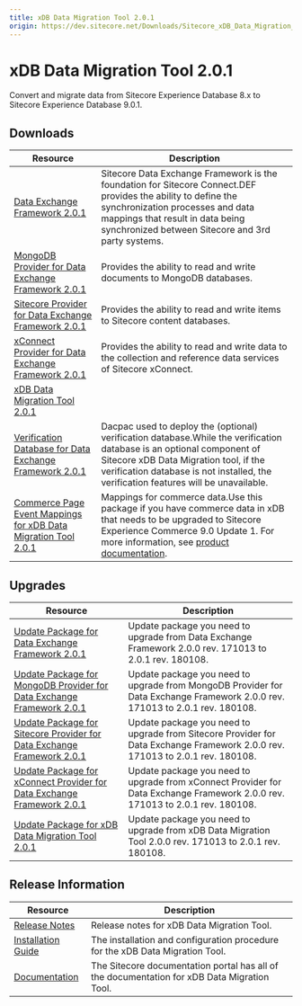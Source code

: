 ```yaml
---
title: xDB Data Migration Tool 2.0.1
origin: https://dev.sitecore.net/Downloads/Sitecore_xDB_Data_Migration_Tool/2x/xDB_Data_Migration_Tool_201.aspx
---
```


# xDB Data Migration Tool 2.0.1

Convert and migrate data from Sitecore Experience Database 8.x to Sitecore Experience Database 9.0.1.

## Downloads

 | Resource | Description |
 | --- | --- |
 | [Data Exchange Framework 2.0.1](https://sitecoredev.azureedge.net/~/media/F9D865992BDB4DC1955B3E2EB23C994B.ashx?date=20180109T203756) | Sitecore Data Exchange Framework is the foundation for Sitecore Connect.DEF provides the ability to define the synchronization processes and data mappings that result in data being synchronized between Sitecore and 3rd party systems. |
 | [MongoDB Provider for Data Exchange Framework 2.0.1](https://sitecoredev.azureedge.net/~/media/67500EC77D154A0A83369726C13ECAB8.ashx?date=20180109T203808) | Provides the ability to read and write documents to MongoDB databases. |
 | [Sitecore Provider for Data Exchange Framework 2.0.1](https://sitecoredev.azureedge.net/~/media/18ABEF709AC544F7AD6020678A84E992.ashx?date=20180109T203822) | Provides the ability to read and write items to Sitecore content databases. |
 | [xConnect Provider for Data Exchange Framework 2.0.1](https://sitecoredev.azureedge.net/~/media/4CC5B866658E443CA9E3F627FEB71967.ashx?date=20180109T203837) | Provides the ability to read and write data to the collection and reference data services of Sitecore xConnect. |
 | [xDB Data Migration Tool 2.0.1](https://sitecoredev.azureedge.net/~/media/38C6E100648743A0A3D3B29D1D452D19.ashx?date=20180109T203851) |  |
 | [Verification Database for Data Exchange Framework 2.0.1](https://sitecoredev.azureedge.net/~/media/4A06B705A41D4883A5AB1CA050B760CD.ashx?date=20180109T204044) | Dacpac used to deploy the (optional) verification database.While the verification database is an optional component of Sitecore xDB Data Migration tool, if the verification database is not installed, the verification features will be unavailable. |
 | [Commerce Page Event Mappings for xDB Data Migration Tool 2.0.1](https://sitecoredev.azureedge.net/~/media/8C46C455009E413E928DDBE0397EBA35.ashx?date=20180315T141443) | Mappings for commerce data.Use this package if you have commerce data in xDB that needs to be upgraded to Sitecore Experience Commerce 9.0 Update 1. For more information, see [product documentation](http://integrationsdn.sitecore.net/xDBDataMigrationTool/v2.0.1/commerce-mappings/index.html). |

## Upgrades

 | Resource | Description |
 | --- | --- |
 | [Update Package for Data Exchange Framework 2.0.1](https://sitecoredev.azureedge.net/~/media/78D670D360D84D27AA14F6314F4096E7.ashx?date=20180109T203906) | Update package you need to upgrade from Data Exchange Framework 2.0.0 rev. 171013 to 2.0.1 rev. 180108. |
 | [Update Package for MongoDB Provider for Data Exchange Framework 2.0.1](https://sitecoredev.azureedge.net/~/media/8764B88726C44A578ECC14A465C78A18.ashx?date=20180109T203918) | Update package you need to upgrade from MongoDB Provider for Data Exchange Framework 2.0.0 rev. 171013 to 2.0.1 rev. 180108. |
 | [Update Package for Sitecore Provider for Data Exchange Framework 2.0.1](https://sitecoredev.azureedge.net/~/media/69A9D5A3F2F447118CE99E83F80429FC.ashx?date=20180109T203931) | Update package you need to upgrade from Sitecore Provider for Data Exchange Framework 2.0.0 rev. 171013 to 2.0.1 rev. 180108. |
 | [Update Package for xConnect Provider for Data Exchange Framework 2.0.1](https://sitecoredev.azureedge.net/~/media/51EFFA30A2D24454A1A5B6B5E33B0D0F.ashx?date=20180109T203944) | Update package you need to upgrade from xConnect Provider for Data Exchange Framework 2.0.0 rev. 171013 to 2.0.1 rev. 180108. |
 | [Update Package for xDB Data Migration Tool 2.0.1](https://sitecoredev.azureedge.net/~/media/8189FF2279834C5384E9D143A13C0E5F.ashx?date=20180109T203958) | Update package you need to upgrade from xDB Data Migration Tool 2.0.0 rev. 171013 to 2.0.1 rev. 180108. |

## Release Information

 | Resource | Description |
 | --- | --- |
 | [Release Notes](https://dev.sitecore.net:443/downloads/Sitecore%20xDB%20Data%20Migration%20Tool/2x/xDB%20Data%20Migration%20Tool%20201/Release%20Notes) | Release notes for xDB Data Migration Tool. |
 | [Installation Guide](https://sitecoredev.azureedge.net/~/media/265255A5D1764EC187A9FE3A59691F49.ashx?date=20190528T120230) | The installation and configuration procedure for the xDB Data Migration Tool. |
 | [Documentation](https://doc.sitecore.com/developers/dmt/21/xdb-data-migration-tool/en/xdb-data-migration-tool.html) | The Sitecore documentation portal has all of the documentation for xDB Data Migration Tool. |